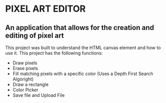 # PIXEL ART EDITOR

## An application that allows for the creation and editing of pixel art

This project was built to understand the HTML canvas element and how to use it. This project has the following functions:
* Draw pixels
* Erase pixels
* Fill matching pixels with a specific color (Uses a Depth First Search Algoright)
* Draw a rectangle
* Color Picker
* Save file and Upload File